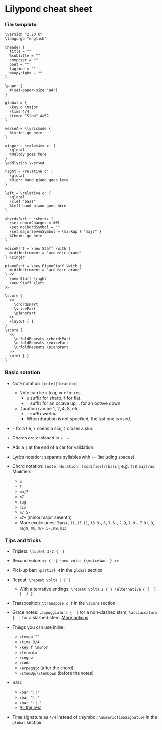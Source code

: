 Lilypond cheat sheet
====================

### File template
```
\version "2.20.0"
\language "english"

\header {
  title = ""
  %subtitle = ""
  composer = ""
  poet = ""
  tagline = ""
  %copyright = ""
}

\paper {
  #(set-paper-size "a4")
}

global = {
  \key c \major
  \time 4/4
  \tempo "Slow" 4=52
}

verseA = \lyricmode {
  %Lyrics go here
}

singer = \relative c' {
  \global
  %Melody goes here
}
\addlyrics \verseA

right = \relative c' {
  \global
  %Right hand piano goes here
}

left = \relative c' {
  \global
  \clef "bass"
  %Left hand piano goes here
}

chordsPart = \chords {
  \set chordChanges = ##t
  \set noChordSymbol = ""
  \set majorSevenSymbol = \markup { "maj7" }
  %Chords go here
}

voicePart = \new Staff \with {
  midiInstrument = "acoustic grand"
} \singer

pianoPart = \new PianoStaff \with {
  midiInstrument = "acoustic grand"
} <<
  \new Staff \right
  \new Staff \left
>>

\score {
  <<
    \chordsPart
    \voicePart
    \pianoPart
  >>
  \layout { }
}
\score {
  <<
    \unfoldRepeats \chordsPart
    \unfoldRepeats \voicePart
    \unfoldRepeats \pianoPart
  >>
  \midi { }
}
```


### Basic notation
* Note notation: `[note][duration]`
    * Note can be `a` to `g`, or `r` for rest.
        * `s` suffix for sharp, `f` for flat.
        * `'` suffix for an octave up, `,` for an octave down.
    * Duration can be 1, 2, 4, 8, etc.
        * `.` suffix works.
        * When duration is not specified, the last one is used.

* `~` for a tie, `(` opens a slur, `)` closes a slur.

* Chords are enclosed in `<  >`.

* Add a `|` at the end of a bar for validation.

* Lyrics notation: separate syllables with ` -- ` (including spaces).

* Chord notation: `[note][duration]:[modifier]/[bass]`, e.g. `fs8:maj7/as`. Modifiers:
    * `m`
    * `7` 
    * `maj7`
    * `m7`
    * `aug`
    * `dim`
    * `m7.5-`
    * `m7+` (minor major seventh)
    * More exotic ones: `7sus4`, `11`, `13.11`, `13.9-`, `6`, `7.5-`, `7.9`, `7.9-`, `7.9+`, `9`, `maj9`, `m6`, `m7+.5-`, `m9`, `m13`


### Tips and tricks

* Triplets: `\tuplet 3/2 {  }`

* Second voice: `<< {  } \new Voice {\voiceTwo  } >>`

* Pick-up bar: `\partial 4` in the `global` section

* Repeat: `\repeat volta 2 { }`
    * With alternative endings: `\repeat volta 2 { } \alternative { {  } {  } }`

* Transposition: `\transpose c f` in the `\score` section

* Grace notes: `\appoggiatura {  }` for a non-slashed stem, `\acciaccatura {  }` for a slashed stem. [More options](https://lilypond.org/doc/v2.20/Documentation/notation/special-rhythmic-concerns#grace-notes)

* Things you can use inline:
    * `\tempo ""`
    * `\time 3/4`
    * `\key f \minor`
    * `\fermata`
    * `\segno`
    * `\coda`
    * `\arpeggio` (after the chord)
    * `\stemUp`/`\stemDown` (before the notes)

* Bars:
    * `\bar "||"`
    * `\bar "|."`
    * `\bar ":|."`
    * [All the rest](https://lilypond.org/doc/v2.20/Documentation/notation/bars)

* Time signature as `4/4` instead of `C` symbol: `\numericTimeSignature` in the `global` section
